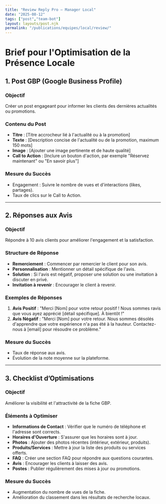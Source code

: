 ```yaml
---
title: "Review Reply Pro — Manager Local"
date: "2025-08-12"
tags: ["post","team-bot"]
layout: layouts/post.njk
permalink: "/publications/equipes/local/review/"
---
```

# Brief pour l'Optimisation de la Présence Locale

## 1. Post GBP (Google Business Profile)

### Objectif
Créer un post engageant pour informer les clients des dernières actualités ou promotions.

### Contenu du Post
- **Titre** : [Titre accrocheur lié à l'actualité ou à la promotion]
- **Texte** : [Description concise de l'actualité ou de la promotion, maximum 150 mots]
- **Image** : [Ajouter une image pertinente et de haute qualité]
- **Call to Action** : [Inclure un bouton d'action, par exemple "Réservez maintenant" ou "En savoir plus"]

### Mesure du Succès
- Engagement : Suivre le nombre de vues et d'interactions (likes, partages).
- Taux de clics sur le Call to Action.

---

## 2. Réponses aux Avis

### Objectif
Répondre à 10 avis clients pour améliorer l'engagement et la satisfaction.

### Structure de Réponse
- **Remerciement** : Commencer par remercier le client pour son avis.
- **Personnalisation** : Mentionner un détail spécifique de l'avis.
- **Solution** : Si l'avis est négatif, proposer une solution ou une invitation à discuter en privé.
- **Invitation à revenir** : Encourager le client à revenir.

### Exemples de Réponses
1. **Avis Positif** : "Merci [Nom] pour votre retour positif ! Nous sommes ravis que vous ayez apprécié [détail spécifique]. À bientôt !"
2. **Avis Négatif** : "Merci [Nom] pour votre retour. Nous sommes désolés d'apprendre que votre expérience n'a pas été à la hauteur. Contactez-nous à [email] pour résoudre ce problème."

### Mesure du Succès
- Taux de réponse aux avis.
- Évolution de la note moyenne sur la plateforme.

---

## 3. Checklist d’Optimisations

### Objectif
Améliorer la visibilité et l'attractivité de la fiche GBP.

### Éléments à Optimiser
- **Informations de Contact** : Vérifier que le numéro de téléphone et l'adresse sont corrects.
- **Horaires d'Ouverture** : S'assurer que les horaires sont à jour.
- **Photos** : Ajouter des photos récentes (intérieur, extérieur, produits).
- **Produits/Services** : Mettre à jour la liste des produits ou services offerts.
- **FAQ** : Créer une section FAQ pour répondre aux questions courantes.
- **Avis** : Encourager les clients à laisser des avis.
- **Postes** : Publier régulièrement des mises à jour ou promotions.

### Mesure du Succès
- Augmentation du nombre de vues de la fiche.
- Amélioration du classement dans les résultats de recherche locaux.
